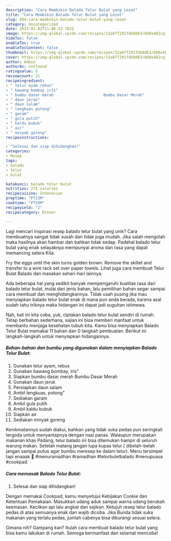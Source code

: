 ```yaml
---
description: "Cara Membikin Balado Telur Bulat yang Lezat"
title: "Cara Membikin Balado Telur Bulat yang Lezat"
slug: 894-cara-membikin-balado-telur-bulat-yang-lezat
category: Uncategorized
date: 2023-01-02T21:06:53.762Z
image: https://img-global.cpcdn.com/recipes/12a6ff291fdb8d63/680x482cq70/balado-telur-bulat-foto-resep-utama.jpg
hideToc: false
enableToc: true
enableTocContent: false
thumbnail: https://img-global.cpcdn.com/recipes/12a6ff291fdb8d63/680x482cq70/balado-telur-bulat-foto-resep-utama.jpg
cover: https://img-global.cpcdn.com/recipes/12a6ff291fdb8d63/680x482cq70/balado-telur-bulat-foto-resep-utama.jpg
author: Admin
authorAv: notfound
ratingvalue: 5
reviewcount: 21
recipeingredient:
- " telur ayam rebus"
- " bawang bombay iris"
- " bumbu dasar merah                      Bumbu Dasar Merah"
- " daun jeruk"
- " daun salam"
- " lengkuas potong"
- " garam"
- " gula putih"
- " kaldu bubuk"
- " air"
- " minyak goreng"
recipeinstructions:

- "Selesai dan siap dihidangkan!"
categories:
- Resep
tags:
- balado
- telur
- bulat

katakunci: balado telur bulat 
nutrition: 271 calories
recipecuisine: Indonesian
preptime: "PT13M"
cooktime: "PT33M"
recipeyield: "2"
recipecategory: Dinner

---
```





Lagi mencari inspirasi resep balado telur bulat yang unik? Cara membuatnya sangat tidak susah dan tidak juga mudah. Jika salah mengolah maka hasilnya akan hambar dan bahkan tidak sedap. Padahal balado telur bulat yang enak selayaknya mempunyai aroma dan rasa yang dapat memancing selera Kita.





Fry the eggs until the skin turns golden brown. Remove the skillet and transfer to a wire rack set over paper towels. Lihat juga cara membuat Telur Bulat Balado dan masakan sehari-hari lainnya.

Ada beberapa hal yang sedikit banyak mempengaruhi kualitas rasa dari balado telur bulat, mulai dari jenis bahan, lalu pemilihan bahan segar sampai cara membuat dan menghidangkannya. Tidak usah pusing jika mau menyiapkan balado telur bulat enak di mana pun anda berada, karena asal sudah tahu triknya maka hidangan ini dapat jadi suguhan istimewa.






Nah, kali ini kita coba, yuk, ciptakan balado telur bulat sendiri di rumah. Tetap berbahan sederhana, sajian ini bisa memberi manfaat untuk membantu menjaga kesehatan tubuh kita. Kamu bisa menyiapkan Balado Telur Bulat memakai 11 bahan dan 0 langkah pembuatan. Berikut ini langkah-langkah untuk menyiapkan hidangannya.

<!--inarticleads1-->

##### Bahan-bahan dan bumbu yang digunakan dalam menyiapkan Balado Telur Bulat:

1. Gunakan  telur ayam, rebus
1. Gunakan  bawang bombay, iris&#34;
1. Siapkan  bumbu dasar merah                      Bumbu Dasar Merah
1. Gunakan  daun jeruk
1. Persiapkan  daun salam
1. Ambil  lengkuas, potong&#34;
1. Sediakan  garam
1. Ambil  gula putih
1. Ambil  kaldu bubuk
1. Siapkan  air
1. Sediakan  minyak goreng


Kenikmatannya sudah diakui, bahkan yang tidak suka pedas pun seringkali tergoda untuk menyantapnya dengan nasi panas. Walaupun merupakan makanan khas Padang, telur balado ini bisa ditemukan hampir di seluruh warung makan. Setelah matang jangan lupa kupas telur ( dibelah-belah jangan sampai putus agar bumbu meresep ke dalam telur). Menu tersimpel tapi enaaak 🥰 #menuramadhan #ramadhan #telorbuletbalado #menupuasa #cookpad. 

<!--inarticleads2-->

##### Cara memasak Balado Telur Bulat:


1. Selesai dan siap dihidangkan!

Dengan memakai Cookpad, kamu menyetujui Kebijakan Cookie dan Ketentuan Pemakaian. Masukkan udang aduk sampai warna udang berubah keemasan. Kecilkan api lalu angkat dan sajikan. Ketujuh resep telur balado pedas di atas semuanya enak dan wajib dicoba. Jika Bunda tidak suka makanan yang terlalu pedas, jumlah cabenya bisa dikurangi sesuai selera. 

Gimana nih? Gampang kan? Itulah cara membuat balado telur bulat yang bisa kamu lakukan di rumah. Semoga bermanfaat dan selamat mencoba!

